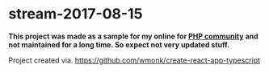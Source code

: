 # stream-2017-08-15

**This project was made as a sample for my online for [PHP community](https://pehapkari.cz/) and not maintained for a long time. So expect not very updated stuff.**

Project created via. https://github.com/wmonk/create-react-app-typescript
